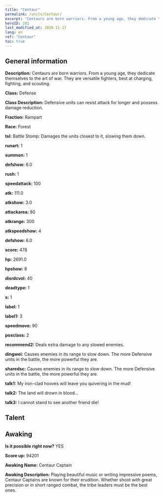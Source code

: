 ```yaml
---
title: "Centaur"
permalink: /units/Centaur/
excerpt: "Centaurs are born warriors. From a young age, they dedicate themselves to the art of war. They are versatile fighters, best at charging, fighting, and scouting."
heroID: 201
last_modified_at: 2020-11-17
lang: en
ref: "Centaur"
toc: true
---
```

## General information
 **Description:** Centaurs are born warriors. From a young age, they dedicate themselves to the art of war. They are versatile fighters, best at charging, fighting, and scouting.

 **Class:** Defense

 **Class Description:** Defensive units can resist attack for longer and possess damage reduction.

 **Fraction:** Rampart

 **Race:** Forest

 **tsl:** Battle Stomp: Damages the units closest to it, slowing them down.

 **runart:** 1

 **summon:** 1

 **defshow:** 6.0

 **rush:** 1

 **speedattack:** 100

 **atk:** 111.0

 **atkshow:** 3.0

 **attackarea:** 80

 **atkrange:** 300

 **atkspeedshow:** 4

 **defshow:** 6.0

 **score:** 478

 **hp:** 2691.0

 **hpshow:** 8

 **disrdcvol:** 40

 **deadtype:** 1

 **s:** 1

 **label:** 1

 **label1:** 3

 **speedmove:** 90

 **posclass:** 2

 **recommend2:** Deals extra damage to any slowed enemies.

 **dingwei:** Causes enemies in its range to slow down. The more Defensive units in the battle, the more powerful they are.

 **sharedsc:** Causes enemies in its range to slow down. The more Defensive units in the battle, the more powerful they are.

 **talk1:** My iron-clad hooves will leave you quivering in the mud!

 **talk2:** The land will drown in blood...

 **talk3:** I cannot stand to see another friend die!

## Talent
## Awaking
 **Is it possible right now?** YES

 **Score up:** 94201

 **Awaking Name:** Centaur Captain

 **Awaking Description:** Playing beautiful music or writing impressive poems, Centaur Captains are known for their erudition. Whether shoot with great precision or in short ranged combat, the tribe leaders must be the best ones.

